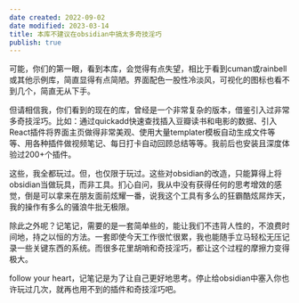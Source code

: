 ```yaml
---
date created: 2022-09-02
date modified: 2023-03-14
title: 本库不建议在obsidian中搞太多奇技淫巧
publish: true
---
```

可能，你们的第一眼，看到本库，会觉得有点失望，相比于看到cuman或rainbell或其他示例库，简直显得有点简陋。界面配色一股性冷淡风，可视化的图标也看不到几个，简直无从下手。

但请相信我，你们看到的现在的库，曾经是一个非常复杂的版本，借鉴引入过非常多奇技淫巧。比如：通过quickadd快速查找插入豆瓣读书和电影的数据、引入React插件将界面主页做得非常美观、使用大量templater模板自动生成文件等等、用各种插件做视频笔记、每日打卡自动回顾总结等等。我前后也安装且深度体验过200+个插件。

这些，我全都玩过。但，也仅限于玩过。这些对obsidian的改造，只能算得上将obsidian当做玩具，而非工具。扪心自问，我从中没有获得任何的思考增效的感觉，倒是可以拿来在朋友面前炫耀一番，说我这个工具有多么的狂霸酷炫屌炸天，我的操作有多么的骚浪牛批无极限。

除此之外呢？记笔记，需要的是一套简单些的，能让我们不违背人性的，不浪费时间地，持之以恒的方法。一套即使今天工作很忙很累，我也能随手立马轻松无压记录一些关键东西的系统。而很多花里胡哨和奇技淫巧，都让这个过程的摩擦力变得极大。

follow your heart，记笔记是为了让自己更好地思考。停止给obsidian中塞入你也许玩过几次，就再也用不到的插件和奇技淫巧吧。